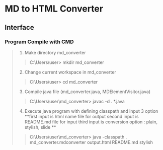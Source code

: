 # MD to HTML Converter
## Interface
### Program Compile with CMD
> 1. Make directory md_converter
>> C:\Users\user> mkdir md_converter
> 2. Change current workspace in md_converter
>> C:\Users\user> cd md_converter
> 3. Compile java file (md_converter.java, MDElementVisitor.java)
>> C:\Users\user\md_converter> javac -d . *.java
> 4. Execute java program with defining classpath and input 3 option
> **first input is html name file for output
> second input is README.md file for input
> third input is conversion option : plain, stylish, slide **
>> C:\Users\user\md_converter> java -classpath . md_converter.mdconverter output.html README.md stylish
